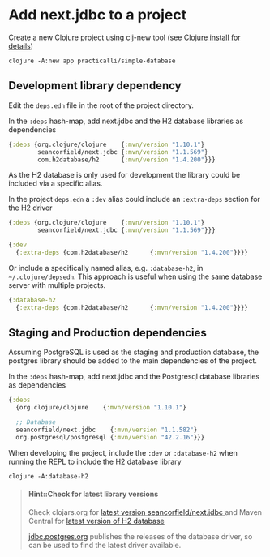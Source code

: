 # Add next.jdbc to a project
Create a new Clojure project using clj-new tool (see [Clojure install for details](http://practicalli.github.io/clojure/clojure-tools/install/install-clojure.html))

```shell
clojure -A:new app practicalli/simple-database
```

## Development library dependency
Edit the `deps.edn` file in the root of the project directory.

In the `:deps` hash-map, add next.jdbc and the H2 database libraries as dependencies

```clojure
{:deps {org.clojure/clojure    {:mvn/version "1.10.1"}
        seancorfield/next.jdbc {:mvn/version "1.1.569"}
        com.h2database/h2      {:mvn/version "1.4.200"}}}
```

As the H2 database is only used for development the library could be included via a specific alias.

In the project `deps.edn` a `:dev` alias could include an `:extra-deps` section for the H2 driver

```clojure
{:deps {org.clojure/clojure    {:mvn/version "1.10.1"}
        seancorfield/next.jdbc {:mvn/version "1.1.569"}}}

{:dev
  {:extra-deps {com.h2database/h2      {:mvn/version "1.4.200"}}}}
```

Or include a specifically named alias, e.g. `:database-h2`, in `~/.clojure/depsedn`.  This approach is useful when using the same database server with multiple projects.

```clojure
{:database-h2
  {:extra-deps {com.h2database/h2      {:mvn/version "1.4.200"}}}}
```


## Staging and Production dependencies
Assuming PostgreSQL is used as the staging and production database, the postgres library should be added to the main dependencies of the project.

In the `:deps` hash-map, add next.jdbc and the Postgresql database libraries as dependencies

```clojure
{:deps
  {org.clojure/clojure    {:mvn/version "1.10.1"}

  ;; Database
  seancorfield/next.jdbc    {:mvn/version "1.1.582"}
  org.postgresql/postgresql {:mvn/version "42.2.16"}}}
```

When developing the project, include the `:dev` or `:database-h2` when running the REPL to include the H2 database library

```shell
clojure -A:database-h2
```

> #### Hint::Check for latest library versions
> Check clojars.org for [latest version seancorfield/next.jdbc ](https://clojars.org/seancorfield/next.jdbc) and Maven Central for [latest version of H2 database](https://mvnrepository.com/artifact/com.h2database/h2)
>
> [jdbc.postgres.org](https://jdbc.postgresql.org/) publishes the releases of the database driver, so can be used to find the latest driver available.
